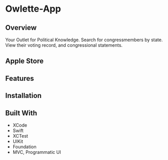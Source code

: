 # Owlette-App

## Overview

Your Outlet for Political Knowledge. Search for congressmembers by state. View their voting record, and congressional statements.

## Apple Store

## Features

## Installation

## Built With

* XCode
* Swift
* XCTest
* UIKit
* Foundation
* MVC, Programmatic UI
